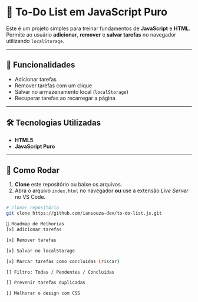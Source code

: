 # 📝 To-Do List em JavaScript Puro

Este é um projeto simples para treinar fundamentos de **JavaScript** e **HTML**.  
Permite ao usuário **adicionar**, **remover** e **salvar tarefas** no navegador utilizando `localStorage`.

---

## 🚀 Funcionalidades
- Adicionar tarefas
- Remover tarefas com um clique
- Salvar no armazenamento local (`localStorage`)
- Recuperar tarefas ao recarregar a página

---

## 🛠️ Tecnologias Utilizadas
- **HTML5**
- **JavaScript Puro**

---

## 📂 Como Rodar
1. **Clone** este repositório ou baixe os arquivos.
2. Abra o arquivo `index.html` no navegador **ou** use a extensão *Live Server* no VS Code.

```bash
# clonar repositório
git clone https://github.com/iansouza-dev/to-do-list.js.git

📌 Roadmap de Melhorias
[x] Adicionar tarefas

[x] Remover tarefas

[x] Salvar no localStorage

[x] Marcar tarefas como concluídas (riscar)

[] Filtro: Todas / Pendentes / Concluídas

[] Prevenir tarefas duplicadas

[] Melhorar o design com CSS